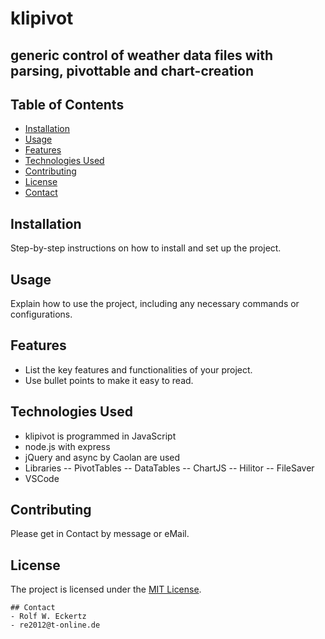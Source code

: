    # klipivot
   ## generic control of weather data files with parsing, pivottable and chart-creation

   ## Table of Contents
   - [Installation](#installation)
   - [Usage](#usage)
   - [Features](#features)
   - [Technologies Used](#technologies-used)
   - [Contributing](#contributing)
   - [License](#license)
   - [Contact](#contact)

   ## Installation
   Step-by-step instructions on how to install and set up the project.

   ## Usage
   Explain how to use the project, including any necessary commands or configurations.

   ## Features
   - List the key features and functionalities of your project.
   - Use bullet points to make it easy to read.

   ## Technologies Used
   - klipivot is programmed in JavaScript
   - node.js with express
   - jQuery and async by Caolan are used
   - Libraries
   -- PivotTables
   -- DataTables
   -- ChartJS
   -- Hilitor
   -- FileSaver
   - VSCode

   ## Contributing
   Please get in Contact by message or eMail.

   ## License
   The project is licensed under the [MIT License](LICENSE).

    ## Contact
    - Rolf W. Eckertz
    - re2012@t-online.de